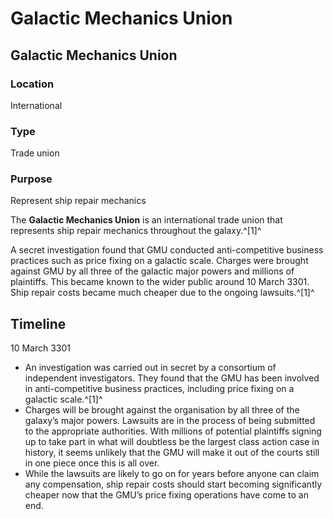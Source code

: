 # Galactic Mechanics Union
## Galactic Mechanics Union

### Location

International

### Type

Trade union

### Purpose

Represent ship repair mechanics

The **Galactic Mechanics Union** is an international trade union that represents ship repair mechanics throughout the galaxy.^[1]^

A secret investigation found that GMU conducted anti-competitive business practices such as price fixing on a galactic scale. Charges were brought against GMU by all three of the galactic major powers and millions of plaintiffs. This became known to the wider public around 10 March 3301. Ship repair costs became much cheaper due to the ongoing lawsuits.^[1]^

## Timeline

10 March 3301

- An investigation was carried out in secret by a consortium of independent investigators. They found that the GMU has been involved in anti-competitive business practices, including price fixing on a galactic scale.^[1]^
- Charges will be brought against the organisation by all three of the galaxy’s major powers. Lawsuits are in the process of being submitted to the appropriate authorities. With millions of potential plaintiffs signing up to take part in what will doubtless be the largest class action case in history, it seems unlikely that the GMU will make it out of the courts still in one piece once this is all over.
- While the lawsuits are likely to go on for years before anyone can claim any compensation, ship repair costs should start becoming significantly cheaper now that the GMU’s price fixing operations have come to an end.